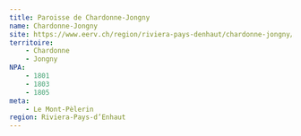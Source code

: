 ```yaml
---
title: Paroisse de Chardonne-Jongny
name: Chardonne-Jongny
site: https://www.eerv.ch/region/riviera-pays-denhaut/chardonne-jongny/accueil
territoire:
    - Chardonne
    - Jongny
NPA:
    - 1801
    - 1803
    - 1805
meta:
    - Le Mont-Pèlerin
region: Riviera-Pays-d’Enhaut
---
```


